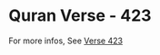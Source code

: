 # Quran Verse - 423 

For more infos, See [Verse 423](https://www.quranbookk.com/quran/search?q=423)